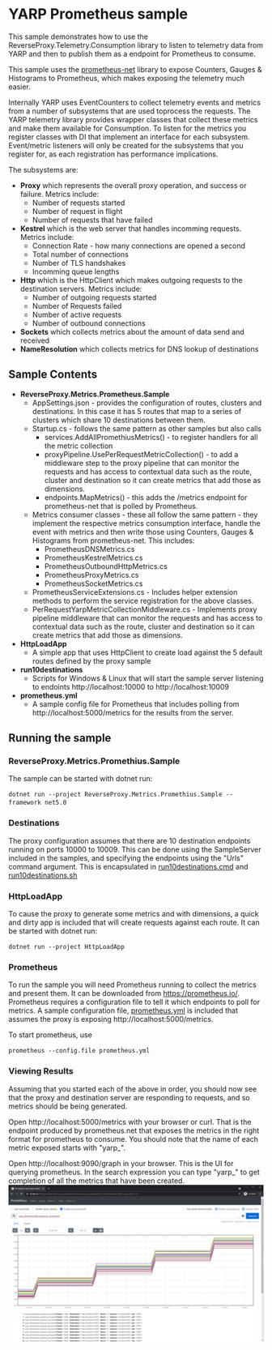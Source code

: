 # YARP Prometheus sample

This sample demonstrates how to use the ReverseProxy.Telemetry.Consumption library to listen to telemetry data from YARP and then to publish them as a endpoint for Prometheus to consume.

This sample uses the [prometheus-net](https://github.com/prometheus-net/prometheus-net) library to expose Counters, Gauges & Histograms to Prometheus, which makes exposing the telemetry much easier.

Internally YARP uses EventCounters to collect telemetry events and metrics from a number of subsystems that are used toprocess the requests. The YARP telemetry library provides wrapper classes that collect these metrics and make them available for Consumption. To listen for the metrics you register classes with DI that implement an interface for each subsystem. Event/metric listeners will only be created for the subsystems that you register for, as each registration has performance implications.

The subsystems are:
- **Proxy** which represents the overall proxy operation, and success or failure. Metrics include:
    - Number of requests started
    - Number of request in flight
    - Number of requests that have failed
- **Kestrel** which is the web server that handles incomming requests. Metrics include:
    - Connection Rate - how many connections are opened a second
    - Total number of connections
    - Number of TLS handshakes
    - Incomming queue lengths
- **Http** which is the HttpClient which makes outgoing requests to the destination servers. Metrics include:
    - Number of outgoing requests started
    - Number of Requests failed
    - Number of active requests
    - Number of outbound connections
- **Sockets** which collects metrics about the amount of data send and received
- **NameResolution** which collects metrics for DNS lookup of destinations

## Sample Contents

- **ReverseProxy.Metrics.Prometheus.Sample**
  - AppSettings.json - provides the configuration of routes, clusters and destinations. In this case it has 5 routes that map to a series of clusters which share 10 destinations between them.
  - Startup.cs - follows the same pattern as other samples but also calls
    - services.AddAllPromethiusMetrics() - to register handlers for all the metric collection
    - proxyPipeline.UsePerRequestMetricCollection() - to add a middleware step to the proxy pipeline that can monitor the requests and has access to contextual data such as the route, cluster and destination so it can create metrics that add those as dimensions.
    - endpoints.MapMetrics() - this adds the /metrics endpoint for prometheus-net that is polled by Prometheus.
  - Metrics consumer classes - these all follow the same pattern - they implement the respective metrics consumption interface, handle the event with metrics and then write those using Counters, Gauges & Histograms from prometheus-net. This includes:
    - PrometheusDNSMetrics.cs
    - PrometheusKestrelMetrics.cs
    - PrometheusOutboundHttpMetrics.cs
    - PrometheusProxyMetrics.cs
    - PrometheusSocketMetrics.cs
  - PrometheusServiceExtensions.cs - Includes helper extension methods to perform the service registration for the above classes.
  - PerRequestYarpMetricCollectionMiddleware.cs - Implements proxy pipeline middleware that can monitor the requests and has access to contextual data such as the route, cluster and destination so it can create metrics that add those as dimensions.
- **HttpLoadApp**
  - A simple app that uses HttpClient to create load against the 5 default routes defined by the proxy sample
- **run10destinations**
  - Scripts for Windows & Linux that will start the sample server listening to endoints http://localhost:10000 to http://localhost:10009
- **prometheus.yml**
  - A sample config file for Prometheus that includes polling from http://localhost:5000/metrics for the results from the server. 


## Running the sample

### ReverseProxy.Metrics.Promethius.Sample
The sample can be started with dotnet run:
```shell
dotnet run --project ReverseProxy.Metrics.Promethius.Sample --framework net5.0
```

### Destinations
The proxy configuration assumes that there are 10 destination endpoints running on ports 10000 to 10009. This can be done using the SampleServer included in the samples, and specifying the endpoints using the "Urls" command argument. This is encapsulated in [run10destinations.cmd](run10destinations.cmd) and [run10destinations.sh](run10destinations.sh)

### HttpLoadApp
To cause the proxy to generate some metrics and with dimensions, a quick and dirty app is included that will create requests against each route. It can be started with dotnet run:

```shell
dotnet run --project HttpLoadApp
```

### Prometheus
To run the sample you will need Prometheus running to collect the metrics and present them. It can be downloaded from https://prometheus.io/. Prometheus requires a configuration file to tell it which endpoints to poll for metrics. 
A sample configuration file, [prometheus.yml](prometheus.yml) is included that assumes the proxy is exposing http://localhost:5000/metrics.

To start prometheus, use 

```shell
prometheus --config.file prometheus.yml
```

### Viewing Results
Assuming that you started each of the above in order, you should now see that the proxy and destination server are responding to requests, and so metrics should be being generated.

Open http://localhost:5000/metrics with your browser or curl. That is the endpoint produced by prometheus.net that exposes the metrics in the right format for prometheus to consume. You should note that the name of each metric exposed starts with "yarp_".

Open http://localhost:9090/graph in your browser. This is the UI for querying prometheus. In the search expression you can type "yarp_" to get completion of all the metrics that have been created.
![Prometheus Screenshot](graph_screenshot.png)